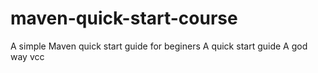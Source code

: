 # maven-quick-start-course
A simple Maven quick start guide for beginers
A quick start guide
A god way
vcc
